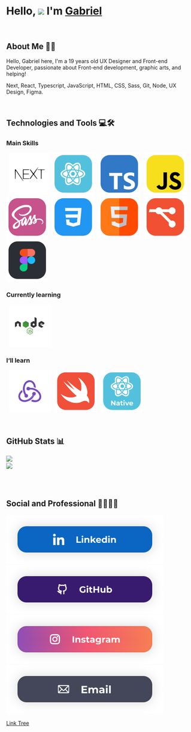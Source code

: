 # Hello, <img height="40px"  src=".GitHub/Hi.gif"> I'm [Gabriel](https://cutt.ly/stwgabriel)

<br>

## About Me 🧑‍💻

Hello, Gabriel here, I'm a 19 years old UX Designer and Front-end Developer, passionate about Front-end development, graphic arts, and helping!

Next, React, Typescript, JavaScript, HTML, CSS, Sass, Git, Node, UX Design, Figma.

<br>

## Technologies and Tools 💻🛠️

### Main Skills

<code title='NextJs'> ![icon](https://github.com/StwGabriel/Assets/blob/main/icons/nextjs-icon.svg)</code>
<code title='ReactJs'>![icon](https://github.com/StwGabriel/Assets/blob/main/icons/react-icon.svg)</code>
<code title='Typescript'> ![icon](https://github.com/StwGabriel/Assets/blob/main/icons/typescript-icon.svg)</code>
<code title='Javascript'> ![icon](https://github.com/StwGabriel/Assets/blob/main/icons/javascript-icon.svg)</code>
<code title='Sass'> ![icon](https://github.com/StwGabriel/Assets/blob/main/icons/sass-icon.svg)</code>
<code title='CSS'> ![icon](https://github.com/StwGabriel/Assets/blob/main/icons/css-icon.svg)</code>
<code title='HTML'> ![icon](https://github.com/StwGabriel/Assets/blob/main/icons/html-icon.svg)</code>
<code title='Git'> ![icon](https://github.com/StwGabriel/Assets/blob/main/icons/git-icon.svg)</code>
<code title='Figma'>![icon](https://github.com/StwGabriel/Assets/blob/main/icons/figma-icon.svg)</code>

### Currently learning

<code title='Node.Js'> ![icon](https://github.com/stwgabriel/assets/blob/main/icons/nodejs-icon.svg) </code>

### I‘ll learn

<code title='Redux'> ![icon](https://github.com/StwGabriel/Assets/blob/main/icons/redux-icon.svg)</code>
<code title='Swift'> ![icon](https://github.com/StwGabriel/Assets/blob/main/icons/swift-icon.svg)</code>
<code title='React Native'> ![icon](https://github.com/StwGabriel/Assets/blob/main/icons/react-native-icon.svg)</code>

<br>

## GitHub Stats 📊

  <a href="https://github.com/stwgabriel">
  <img width="450rem" src="https://github-readme-stats.vercel.app/api/top-langs/?username=stwGabriel&layout=compact&theme=vue-dark"/><br>
  <img width="450rem" src="https://github-readme-stats.vercel.app/api?username=stwGabriel&layout=compact&theme=vue-dark"/> 
  </a>
  
<br><br>

## Social and Professional 🏄‍♂️🤵‍♂️

   [![shield](https://github.com/StwGabriel/Assets/blob/main/readme-shields/linkedin-shield.svg)](https://www.linkedin.com/in/stwgabriel/)
   [![shield](https://github.com/StwGabriel/Assets/blob/main/readme-shields/github-shield.svg)](https://github.com/StwGabriel)
   [![shield](https://github.com/StwGabriel/Assets/blob/main/readme-shields/instagram-shield.svg)](https://www.instagram.com/stwgabriel/)
   [![shield](https://github.com/StwGabriel/Assets/blob/main/readme-shields/email-shield.svg)](mailto:talktogabriel@pm.me?Subject=Vim%20Pelo%20GitHub)

[ Link Tree ](https://cutt.ly/stwGabriel)
